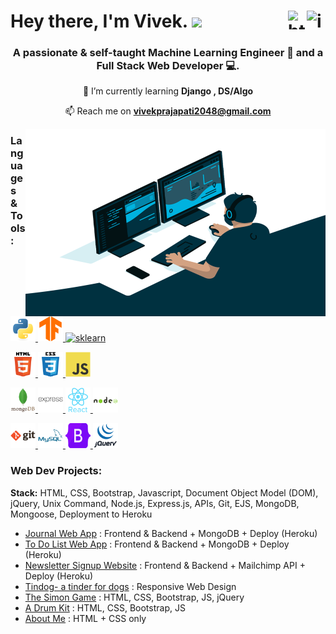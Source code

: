 
<h1 >Hey there, I'm Vivek. <img src="https://media.giphy.com/media/hvRJCLFzcasrR4ia7z/giphy.gif" width="30"> 
<!--   <img src="https://emojis.slackmojis.com/emojis/images/1531849430/4246/blob-sunglasses.gif?1531849430" width="30"/> -->
  <a href="https://twitter.com/imv1v3k" target="blank">
    <img align="right" src="https://raw.githubusercontent.com/rahuldkjain/github-profile-readme-generator/master/src/images/icons/Social/twitter.svg" alt="imv1v3k" height="30" width="30" />
  </a>
  <a href="https://linkedin.com/in/https://www.linkedin.com/in/vivekprajapati2048/" target="blank">
    <img align="right" src="https://raw.githubusercontent.com/rahuldkjain/github-profile-readme-generator/master/src/images/icons/Social/linked-in-alt.svg" alt="https://www.linkedin.com/in/vivekprajapati2048/" height="30" width="30"/>
  </a>
</h1>
  
<h3 align="center">A passionate & self-taught Machine Learning Engineer 🤖 and a Full Stack Web Developer 💻.</h3>

<div align="center"> 
  <a> 🌱 I’m currently learning <strong>Django , DS/Algo</strong> </a>
  
<!--   <a> 💬 Ask me about <strong>Python, Machine Learning, Full Stack Web Dev</strong> </a> -->
  
  <a> 📫 Reach me on <strong>vivekprajapati2048@gmail.com</strong></a>
</div>

<!-- <img align="right" src="https://github-readme-stats.vercel.app/api/top-langs?username=vivekprajapati2048&show_icons=true&locale=en&layout=compact" alt="vivekprajapati2048" width="450" height="320" /> -->
<img align="right" alt="GIF" src="https://github.com/vivekprajapati2048/vivekprajapati2048/blob/main/code.gif?raw=true" width="480" height="300" />

<h3 align="left">Languages & Tools:</h3>

<p align="left"> 
   <a href="https://www.python.org" target="_blank"> <img src="https://github.com/devicons/devicon/blob/master/icons/python/python-original.svg" alt="Python" width="40" height="40"/> </a> 
  <a href="https://www.tensorflow.org/" target="_blank"> <img src="https://github.com/devicons/devicon/blob/master/icons/tensorflow/tensorflow-original.svg" alt="tensorflow" width="40" height="40"/> </a> 
  <a href="https://scikit-learn.org/stable/" target="_blank"> <img src="https://github.com/scikit-learn/scikit-learn/blob/main/doc/logos/scikit-learn-logo-thumb.png" alt="sklearn" width="70" height="50"/> </a> 
  
   <a href="https://www.w3.org/html/" target="_blank"> <img src="https://raw.githubusercontent.com/devicons/devicon/master/icons/html5/html5-original-wordmark.svg" alt="html5" width="40" height="40"/> </a> 
   <a href="https://www.w3schools.com/css/" target="_blank"> <img src="https://raw.githubusercontent.com/devicons/devicon/master/icons/css3/css3-original-wordmark.svg" alt="css3" width="40" height="40"/> </a> 
  <a href="https://developer.mozilla.org/en-US/docs/Web/JavaScript" target="_blank"> <img src="https://raw.githubusercontent.com/devicons/devicon/master/icons/javascript/javascript-original.svg" alt="javascript" width="40" height="40"/> </a>
  
  <a href="https://www.mongodb.com/" target="_blank"> <img src="https://github.com/devicons/devicon/blob/master/icons/mongodb/mongodb-original-wordmark.svg" alt="mongodb" width="40" height="40"/> </a>
  <a href="https://expressjs.com/" target="_blank"> <img src="https://github.com/devicons/devicon/blob/master/icons/express/express-original-wordmark.svg" alt="express.js" width="40" height="40"/> </a> 
  <a href="https://reactjs.org/" target="_blank"> <img src="https://github.com/devicons/devicon/blob/master/icons/react/react-original-wordmark.svg" alt="react.js" width="40" height="40"/> </a>
  <a href="https://nodejs.org/en/" target="_blank"> <img src="https://github.com/devicons/devicon/blob/master/icons/nodejs/nodejs-original-wordmark.svg" alt="node.js" width="40" height="40"/> </a>
  
  <a href="https://git-scm.com/" target="_blank"> <img src="https://github.com/devicons/devicon/blob/master/icons/git/git-original-wordmark.svg" alt="git" width="40" height="40"/> </a> 
  <a href="https://www.mysql.com/" target="_blank"> <img src="https://raw.githubusercontent.com/devicons/devicon/master/icons/mysql/mysql-plain-wordmark.svg" alt="mysql" width="40" height="40"/> </a> 
  <a href="https://getbootstrap.com" target="_blank"> <img src="https://github.com/devicons/devicon/blob/master/icons/bootstrap/bootstrap-original.svg" alt="bootstrap" width="40" height="40"/> </a> 
  <a href="https://jquery.com/" target="_blank"> <img src="https://github.com/devicons/devicon/blob/master/icons/jquery/jquery-original-wordmark.svg" alt="jQuery" width="40" height="40"/> </a> 
  
 </p>

<h3> Web Dev Projects: </h3>
<p> <strong>Stack:</strong> HTML, CSS, Bootstrap, Javascript, Document Object Model (DOM), jQuery, Unix Command, Node.js, Express.js, APIs, Git, EJS, MongoDB, Mongoose, Deployment to Heroku</p>

  <ul>
  <li><a href="https://blooming-shelf-05625.herokuapp.com/">Journal Web App</a> : Frontend & Backend + MongoDB + Deploy (Heroku)</li>
  <li><a href="https://still-ocean-48927.herokuapp.com/">To Do List Web App</a> : Frontend & Backend + MongoDB + Deploy (Heroku)</li>
  <li><a href="https://fierce-basin-52285.herokuapp.com/">Newsletter Signup Website</a> : Frontend & Backend + Mailchimp API + Deploy (Heroku)</li>
  <li><a href="https://vivekprajapati2048.github.io/tindog/">Tindog- a tinder for dogs</a> : Responsive Web Design</li>
  <li><a href="https://vivekprajapati2048.github.io/the-simon-game/">The Simon Game</a> : HTML, CSS, Bootstrap, JS, jQuery</li>
  <li><a href="https://vivekprajapati2048.github.io/the-drum-kit/">A Drum Kit</a> : HTML, CSS, Bootstrap, JS</li>
  <li><a href="https://vivekprajapati2048.github.io/css-website/">About Me</a> : HTML + CSS only</li>
</ul>  







<!--  PROFILE VIEW -->
<!-- <p align="left"> <img src="https://komarev.com/ghpvc/?username=vivekprajapati2048&label=Profile%20views&color=0e75b6&style=flat" alt="vivekprajapati2048"/> </p> -->
<!--  GitHub Tropies-->
<!-- <p align="left"> <a href="https://github.com/ryo-ma/github-profile-trophy"><img src="https://github-profile-trophy.vercel.app/?username=vivekprajapati2048" alt="vivekprajapati2048" /></a> </p> -->
<!-- Twitter Follow Button -->
<!-- <p align="left"> <a href="https://twitter.com/imv1v3k" target="blank"><img src="https://img.shields.io/twitter/follow/imv1v3k?logo=twitter&style=for-the-badge" alt="imv1v3k" /></a> </p>
<!-- 
<p>&nbsp;<img align="center" src="https://github-readme-stats.vercel.app/api?username=vivekprajapati2048&show_icons=true&locale=en" alt="vivekprajapati2048" /></p>
<p><img align="center" src="https://github-readme-streak-stats.herokuapp.com/?user=vivekprajapati2048&" alt="vivekprajapati2048" /></p> -->
